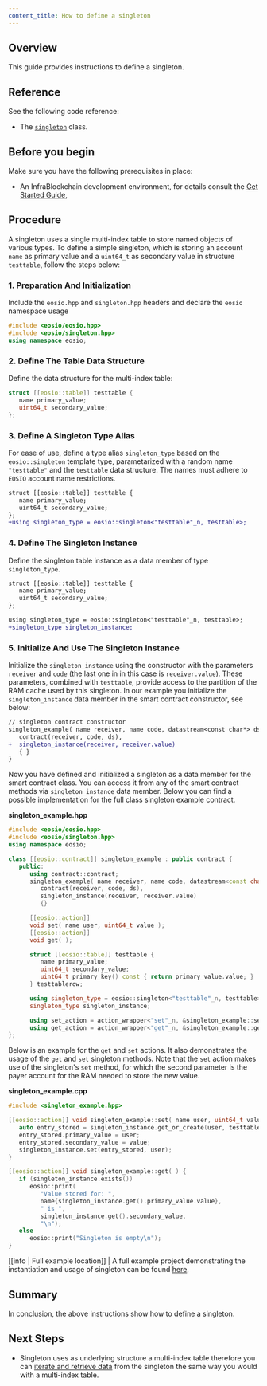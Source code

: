 ```yaml
---
content_title: How to define a singleton
---
```


## Overview

This guide provides instructions to define a singleton.

## Reference

See the following code reference:

* The [`singleton`](../../classeosio_1_1singleton) class.

## Before you begin

Make sure you have the following prerequisites in place:

* An InfraBlockchain development environment, for details consult the [Get Started Guide](https://developers.infrablockchain.com/welcome/latest/getting-started-guide/index),

## Procedure

A singleton uses a single multi-index table to store named objects of various types. To define a simple singleton, which is storing an account `name` as primary value and a `uint64_t` as secondary value in structure `testtable`, follow the steps below:

### 1. Preparation And Initialization

Include the `eosio.hpp` and `singleton.hpp` headers and declare the `eosio` namespace usage

   ```cpp
   #include <eosio/eosio.hpp>
   #include <eosio/singleton.hpp>
   using namespace eosio;
   ```

### 2. Define The Table Data Structure

Define the data structure for the multi-index table:

   ```cpp
   struct [[eosio::table]] testtable {
      name primary_value;
      uint64_t secondary_value;
   };
   ```

### 3. Define A Singleton Type Alias

For ease of use, define a type alias `singleton_type` based on the `eosio::singleton` template type, parametarized with a random name `"testtable"` and the `testtable` data structure. The names must adhere to `EOSIO` account name restrictions.

   ```diff
   struct [[eosio::table]] testtable {
      name primary_value;
      uint64_t secondary_value;
   };
   +using singleton_type = eosio::singleton<"testtable"_n, testtable>;
   ```

### 4. Define The Singleton Instance

Define the singleton table instance as a data member of type `singleton_type`.

   ```diff
   struct [[eosio::table]] testtable {
      name primary_value;
      uint64_t secondary_value;
   };

   using singleton_type = eosio::singleton<"testtable"_n, testtable>;
   +singleton_type singleton_instance;
   ```

### 5. Initialize And Use The Singleton Instance

Initialize the `singleton_instance` using the constructor with the parameters `receiver` and `code` (the last one in in this case is `receiver.value`). These parameters, combined with `testtable`, provide access to the partition of the RAM cache used by this singleton. In our example you initialize the `singleton_instance` data member in the smart contract constructor, see below:

   ```diff
   // singleton contract constructor
   singleton_example( name receiver, name code, datastream<const char*> ds ) :
      contract(receiver, code, ds),
   +  singleton_instance(receiver, receiver.value)
      { }
   }
   ```

Now you have defined and initialized a singleton as a data member for the smart contract class. You can access it from any of the smart contract methods via `singleton_instance` data member. Below you can find a possible implementation for the full class singleton example contract.

__singleton_example.hpp__

```cpp
#include <eosio/eosio.hpp>
#include <eosio/singleton.hpp>
using namespace eosio;

class [[eosio::contract]] singleton_example : public contract {
   public:
      using contract::contract;
      singleton_example( name receiver, name code, datastream<const char*> ds ) :
         contract(receiver, code, ds),
         singleton_instance(receiver, receiver.value)
         {}

      [[eosio::action]]
      void set( name user, uint64_t value );
      [[eosio::action]]
      void get( );

      struct [[eosio::table]] testtable {
         name primary_value;
         uint64_t secondary_value;
         uint64_t primary_key() const { return primary_value.value; }
      } testtablerow;

      using singleton_type = eosio::singleton<"testtable"_n, testtable>;
      singleton_type singleton_instance;

      using set_action = action_wrapper<"set"_n, &singleton_example::set>;
      using get_action = action_wrapper<"get"_n, &singleton_example::get>;
};
```

Below is an example for the `get` and `set` actions. It also demonstrates the usage of the `get` and `set` singleton methods. Note that the `set` action makes use of the singleton's `set` method, for which the second parameter is the payer account for the RAM needed to store the new value.

__singleton_example.cpp__

```cpp
#include <singleton_example.hpp>

[[eosio::action]] void singleton_example::set( name user, uint64_t value ) {
   auto entry_stored = singleton_instance.get_or_create(user, testtablerow);
   entry_stored.primary_value = user;
   entry_stored.secondary_value = value;
   singleton_instance.set(entry_stored, user);
}

[[eosio::action]] void singleton_example::get( ) {
   if (singleton_instance.exists())
      eosio::print(
         "Value stored for: ", 
         name{singleton_instance.get().primary_value.value},
         " is ",
         singleton_instance.get().secondary_value,
         "\n");
   else
      eosio::print("Singleton is empty\n");
}
```

[[info | Full example location]]
| A full example project demonstrating the instantiation and usage of singleton can be found [here](https://github.com/InfraBlockchain/infrablockchain.cdt/tree/master/examples/singleton_example).

## Summary

In conclusion, the above instructions show how to define a singleton.

## Next Steps

* Singleton uses as underlying structure a multi-index table therefore you can [iterate and retrieve data](./how-to-iterate-and-retrieve-a-multi_index-table) from the singleton the same way you would with a multi-index table.
